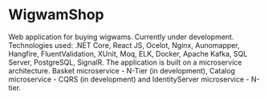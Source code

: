 # WigwamShop
Web application for buying wigwams. Currently under development. Technologies used: .NET Core, React JS, Ocelot, Nginx, Aunomapper, Hangfire, FluentValidation, XUnit, Moq, ELK, Docker, Apache Kafka, SQL Server, PostgreSQL, SignalR. 
The application is built on a microservice architecture. Basket microservice - N-Tier (in development), Catalog microservice - CQRS (in development) and IdentityServer microservice - N-tier.
